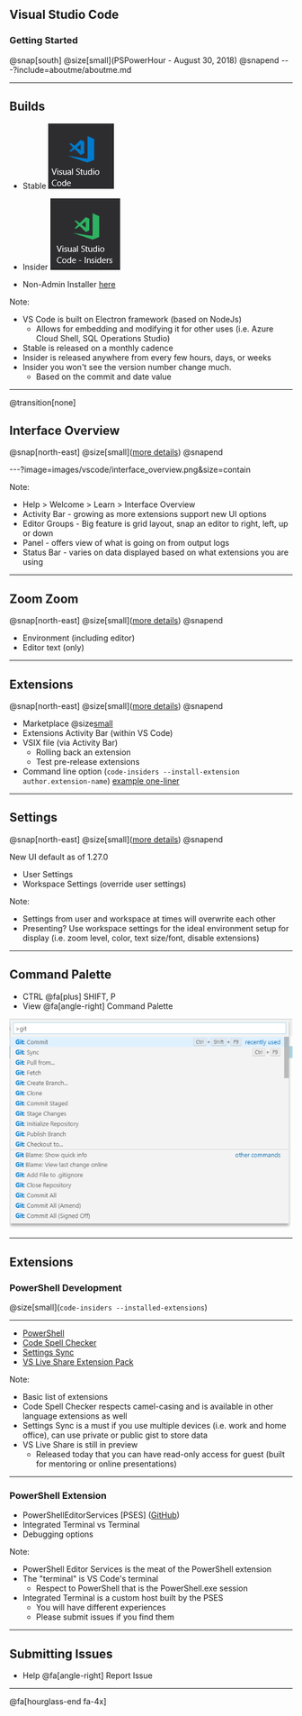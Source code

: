 ## Visual Studio Code
### Getting Started
@snap[south]
@size[small](PSPowerHour - August 30, 2018)
@snapend
---?include=aboutme/aboutme.md

---
## Builds

- Stable
![stable](images/vscode/stablebuildicon.png)

- Insider
![insider](images/vscode/insiderbuildicon.png)

- Non-Admin Installer [here](https://code.visualstudio.com/updates/v1_25#_user-setup-for-windows)

Note:
- VS Code is built on Electron framework (based on NodeJs)
    - Allows for embedding and modifying it for other uses (i.e. Azure Cloud Shell, SQL Operations Studio)
- Stable is released on a monthly cadence
- Insider is released anywhere from every few hours, days, or weeks
- Insider you won't see the version number change much.
    - Based on the commit and date value
---
@transition[none]
## Interface Overview

@snap[north-east]
@size[small]([more details](https://code.visualstudio.com/docs/getstarted/userinterface))
@snapend

---?image=images/vscode/interface_overview.png&size=contain

Note:
- Help > Welcome > Learn > Interface Overview
- Activity Bar - growing as more extensions support new UI options
- Editor Groups - Big feature is grid layout, snap an editor to right, left, up or down
- Panel - offers view of what is going on from output logs
- Status Bar - varies on data displayed based on what extensions you are using

---
## Zoom Zoom
@snap[north-east]
@size[small]([more details](https://code.visualstudio.com/docs/editor/accessibility))
@snapend

- Environment (including editor)
- Editor text (only)

---
## Extensions

@snap[north-east]
@size[small]([more details](https://code.visualstudio.com/docs/editor/extension-gallery))
@snapend

- Marketplace @size[small]([https://marketplace.visualstudio.com/vscode](https://marketplace.visualstudio.com/vscode))
- Extensions Activity Bar (within VS Code)
- VSIX file (via Activity Bar)
    - Rolling back an extension
    - Test pre-release extensions
- Command line option (`code-insiders --install-extension author.extension-name`) [example one-liner](https://twitter.com/wsmelton/status/1025029106612744192)

---
## Settings
@snap[north-east]
@size[small]([more details](https://code.visualstudio.com/docs/getstarted/settings))
@snapend

New UI default as of 1.27.0

- User Settings
- Workspace Settings (override user settings)

Note:
- Settings from user and workspace at times will overwrite each other
- Presenting? Use workspace settings for the ideal environment setup for display (i.e. zoom level, color, text size/font, disable extensions)

---
## Command Palette

- CTRL @fa[plus] SHIFT, P
- View @fa[angle-right] Command Palette

![git example](/images/vscode/commandpalette_git.png)

---
## Extensions
### PowerShell Development

@size[small](`code-insiders --installed-extensions`)

---

- [PowerShell](https://marketplace.visualstudio.com/items?itemName=ms-vscode.PowerShell)
- [Code Spell Checker](https://marketplace.visualstudio.com/items?itemName=streetsidesoftware.code-spell-checker)
- [Settings Sync](https://marketplace.visualstudio.com/items?itemName=Shan.code-settings-sync)
- [VS Live Share Extension Pack](https://marketplace.visualstudio.com/items?itemName=MS-vsliveshare.vsliveshare-pack)

Note:
- Basic list of extensions
- Code Spell Checker respects camel-casing and is available in other language extensions as well
- Settings Sync is a must if you use multiple devices (i.e. work and home office), can use private or public gist to store data
- VS Live Share is still in preview
    - Released today that you can have read-only access for guest (built for mentoring or online presentations)

---
### PowerShell Extension

- PowerShellEditorServices [PSES] ([GitHub](https://github.com/PowerShell/PowerShellEditorServices))
- Integrated Terminal vs Terminal
- Debugging options

Note:
- PowerShell Editor Services is the meat of the PowerShell extension
- The "terminal" is VS Code's terminal
    - Respect to PowerShell that is the PowerShell.exe session
- Integrated Terminal is a custom host built by the PSES
    - You will have different experiences
    - Please submit issues if you find them

---

## Submitting Issues

- Help @fa[angle-right] Report Issue

---

@fa[hourglass-end fa-4x]